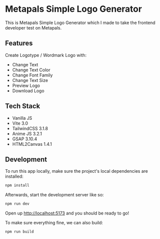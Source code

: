 # Metapals Simple Logo Generator

This is Metapals Simple Logo Generator which I made to take the frontend developer test on Metapals.

## Features

Create Logotype / Wordmark Logo with: 
- Change Text
- Change Text Color
- Change Font Family
- Change Text Size
- Preview Logo
- Download Logo


## Tech Stack

- Vanilla JS
- Vite 3.0 
- TailwindCSS 3.1.8
- Anime JS 3.2.1
- GSAP 3.10.4
- HTML2Canvas 1.4.1


## Development

To run this app locally, make sure the project's local dependencies are installed:

```sh
npm install
```

Afterwards, start the development server like so:

```sh
npm run dev
```

Open up [http://localhost:5173](http://localhost:5173) and you should be ready to go!

To make sure everything fine, we can also build:

```sh
npm run build
```
